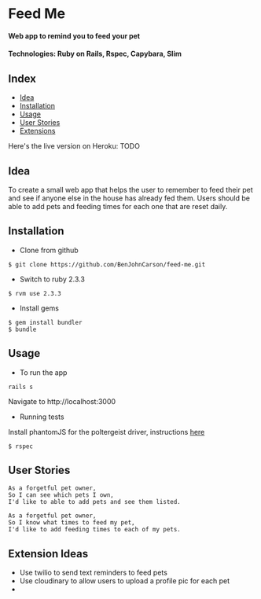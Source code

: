 # Feed Me
#### Web app to remind you to feed your pet
#### Technologies: Ruby on Rails, Rspec, Capybara, Slim

## Index
* [Idea](#Idea)
* [Installation](#Install)
* [Usage](#Usage)
* [User Stories](#Stories)
* [Extensions](#Extensions)

Here's the live version on Heroku: TODO

## <a name="Idea">Idea</a>
To create a small web app that helps the user to remember to feed their pet and see if anyone else in the house has already fed them.
Users should be able to add pets and feeding times for each one that are reset daily.

## <a name="Install">Installation</a>
* Clone from github
```
$ git clone https://github.com/BenJohnCarson/feed-me.git
```

* Switch to ruby 2.3.3
```
$ rvm use 2.3.3
```

* Install gems
```
$ gem install bundler
$ bundle
```

## <a name="Usage">Usage</a>

* To run the app
```
rails s
```
Navigate to http://localhost:3000

* Running tests

Install phantomJS for the poltergeist driver, instructions [here](https://github.com/teampoltergeist/poltergeist)

```
$ rspec
```

## <a name="Stories">User Stories</a>
```
As a forgetful pet owner,
So I can see which pets I own,
I'd like to able to add pets and see them listed.

As a forgetful pet owner,
So I know what times to feed my pet,
I'd like to add feeding times to each of my pets.
```

## <a name="Extensions">Extension Ideas</a>
* Use twilio to send text reminders to feed pets
* Use cloudinary to allow users to upload a profile pic for each pet
* 